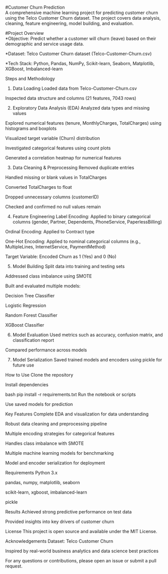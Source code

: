 #Customer Churn Prediction\
A comprehensive machine learning project for predicting customer churn using the Telco Customer Churn dataset. The project covers data analysis, cleaning, feature engineering, model building, and evaluation.

#Project Overview\
*Objective: Predict whether a customer will churn (leave) based on their demographic and service usage data.

*Dataset: Telco Customer Churn dataset (Telco-Customer-Churn.csv)

*Tech Stack: Python, Pandas, NumPy, Scikit-learn, Seaborn, Matplotlib, XGBoost, Imbalanced-learn

Steps and Methodology
1. Data Loading
Loaded data from Telco-Customer-Churn.csv

Inspected data structure and columns (21 features, 7043 rows)

2. Exploratory Data Analysis (EDA)
Analyzed data types and missing values

Explored numerical features (tenure, MonthlyCharges, TotalCharges) using histograms and boxplots

Visualized target variable (Churn) distribution

Investigated categorical features using count plots

Generated a correlation heatmap for numerical features

3. Data Cleaning & Preprocessing
Removed duplicate entries

Handled missing or blank values in TotalCharges

Converted TotalCharges to float

Dropped unnecessary columns (customerID)

Checked and confirmed no null values remain

4. Feature Engineering
Label Encoding: Applied to binary categorical columns (gender, Partner, Dependents, PhoneService, PaperlessBilling)

Ordinal Encoding: Applied to Contract type

One-Hot Encoding: Applied to nominal categorical columns (e.g., MultipleLines, InternetService, PaymentMethod)

Target Variable: Encoded Churn as 1 (Yes) and 0 (No)

5. Model Building
Split data into training and testing sets

Addressed class imbalance using SMOTE

Built and evaluated multiple models:

Decision Tree Classifier

Logistic Regression

Random Forest Classifier

XGBoost Classifier

6. Model Evaluation
Used metrics such as accuracy, confusion matrix, and classification report

Compared performance across models

7. Model Serialization
Saved trained models and encoders using pickle for future use

How to Use
Clone the repository

Install dependencies

bash
pip install -r requirements.txt
Run the notebook or scripts

Use saved models for prediction

Key Features
Complete EDA and visualization for data understanding

Robust data cleaning and preprocessing pipeline

Multiple encoding strategies for categorical features

Handles class imbalance with SMOTE

Multiple machine learning models for benchmarking

Model and encoder serialization for deployment

Requirements
Python 3.x

pandas, numpy, matplotlib, seaborn

scikit-learn, xgboost, imbalanced-learn

pickle

Results
Achieved strong predictive performance on test data

Provided insights into key drivers of customer churn

License
This project is open source and available under the MIT License.

Acknowledgements
Dataset: Telco Customer Churn

Inspired by real-world business analytics and data science best practices

For any questions or contributions, please open an issue or submit a pull request.
